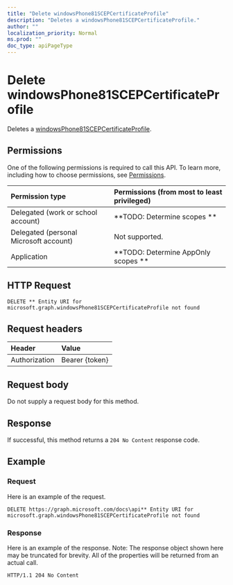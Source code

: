 ```yaml
---
title: "Delete windowsPhone81SCEPCertificateProfile"
description: "Deletes a windowsPhone81SCEPCertificateProfile."
author: ""
localization_priority: Normal
ms.prod: ""
doc_type: apiPageType
---
```


# Delete windowsPhone81SCEPCertificateProfile

Deletes a [windowsPhone81SCEPCertificateProfile](../resources/windowsphone81scepcertificateprofile.md).

## Permissions
One of the following permissions is required to call this API. To learn more, including how to choose permissions, see [Permissions](/concepts/permissions-reference.md).

|Permission type|Permissions (from most to least privileged)|
|:---|:---|
|Delegated (work or school account)|**TODO: Determine scopes **|
|Delegated (personal Microsoft account)|Not supported.|
|Application|**TODO: Determine AppOnly scopes **|

## HTTP Request
<!-- {
  "blockType": "ignored"
}
-->
``` http
DELETE ** Entity URI for microsoft.graph.windowsPhone81SCEPCertificateProfile not found
```

## Request headers
|Header|Value|
|:---|:---|
|Authorization|Bearer {token}|

## Request body
Do not supply a request body for this method.

## Response
If successful, this method returns a `204 No Content` response code.

## Example

### Request
Here is an example of the request.
<!-- {
  "blockType": "request",
  "name": "delete_windowsphone81scepcertificateprofile"
}
-->
``` http
DELETE https://graph.microsoft.com/docs\api** Entity URI for microsoft.graph.windowsPhone81SCEPCertificateProfile not found
```

### Response
Here is an example of the response. Note: The response object shown here may be truncated for brevity. All of the properties will be returned from an actual call.
<!-- {
  "blockType": "response",
  "truncated": true
}
-->
``` http
HTTP/1.1 204 No Content
```

